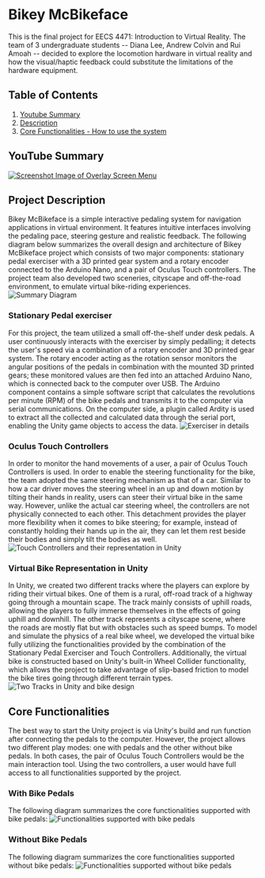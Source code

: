 # Bikey McBikeface
This is the final project for EECS 4471: Introduction to Virtual Reality. The team of 3 undergraduate students -- Diana Lee, Andrew Colvin and Rui Amoah -- decided to explore the locomotion hardware in virtual reality and how the visual/haptic feedback could substitute the limitations of the hardware equipment.

## Table of Contents
1. [Youtube Summary](#youtube-summary)
2. [Description](#project-description)
3. [Core Functionalities - How to use the system](#core-functionalities)

## YouTube Summary
[![Screenshot Image of Overlay Screen Menu](https://github.com/dianalee1022/Bikey-McBikeface/blob/master/images/youtubeThumbnail.png)](https://www.youtube.com/watch?v=MPE8MiIXm6M)

## Project Description
Bikey McBikeface is a simple interactive pedaling system for navigation applications in virtual environment. It features intuitive interfaces involving the pedaling pace, steering gesture and realistic feedback. The following diagram below summarizes the overall design and architecture of Bikey McBikeface project which consists of two major components: stationary pedal exerciser with a 3D printed gear system and a rotary encoder connected to the Arduino Nano, and a pair of Oculus Touch controllers. The project team also developed two sceneries, cityscape and off-the-road environment, to emulate virtual bike-riding experiences.
![Summary Diagram](https://github.com/dianalee1022/Bikey-McBikeface/blob/master/images/diagram.png)

### Stationary Pedal exerciser
For this project, the team utilized a small off-the-shelf under desk pedals. A user continuously interacts with the exerciser by simply pedalling; it detects the user's speed via a combination of a rotary encoder and 3D printed gear system. The rotary encoder acting as the rotation sensor monitors the angular positions of the pedals in combination with the mounted 3D printed gears; these monitored values are then fed into an attached Arduino Nano, which is connected back to the computer over USB. The Arduino component contains a simple software script that calculates the revolutions per minute (RPM) of the bike pedals and transmits it to the computer via serial communications. On the computer side, a plugin called Ardity is used to extract all the collected and calculated data through the serial port, enabling the Unity game objects to access the data.
![Exerciser in details](https://github.com/dianalee1022/Bikey-McBikeface/blob/master/images/pedals_details.png)

### Oculus Touch Controllers
In order to monitor the hand movements of a user, a pair of Oculus Touch Controllers is used. In order to enable the steering functionality for the bike, the team adopted the same steering mechanism as that of a car. Similar to how a car driver moves the steering wheel in an up and down motion by tilting their hands in reality, users can steer their virtual bike in the same way. However, unlike the actual car steering wheel, the controllers are not physically connected to each other. This detachment provides the player more flexibility when it comes to bike steering; for example, instead of constantly holding their hands up in the air, they can let them rest beside their bodies and simply tilt the bodies as well.
![Touch Controllers and their representation in Unity](https://github.com/dianalee1022/Bikey-McBikeface/blob/master/images/turn_left.png)

### Virtual Bike Representation in Unity
In Unity, we created two different tracks where the players can explore by riding their virtual bikes. One of them is a rural, off-road track of a highway going through a mountain scape. The track mainly consists of uphill roads, allowing the players to fully immerse themselves in the effects of going uphill and downhill. The other track represents a cityscape scene, where the roads are mostly flat but with obstacles such as speed bumps.
To model and simulate the physics of a real bike wheel, we developed the virtual bike fully utilizing the functionalities provided by the combination of the Stationary Pedal Exerciser and Touch Controllers. Additionally, the virtual bike is constructed based on Unity's built-in Wheel Collider functionality, which allows the project to take advantage of slip-based friction to model the bike tires going through different terrain types.
![Two Tracks in Unity and bike design](https://github.com/dianalee1022/Bikey-McBikeface/blob/master/images/scene_horizontal.png)

## Core Functionalities
The best way to start the Unity project is via Unity's build and run function after connecting the pedals to the computer. However, the project allows two different play modes: one with pedals and the other without bike pedals. In both cases, the pair of Oculus Touch Controllers would be the main interaction tool. Using the two controllers, a user would have full access to all functionalities supported by the project.

### With Bike Pedals
The following diagram summarizes the core functionalities supported with bike pedals:
![Functionalities supported with bike pedals](https://github.com/dianalee1022/Bikey-McBikeface/blob/master/images/with_pedals.png)

### Without Bike Pedals
The following diagram summarizes the core functionalities supported without bike pedals:
![Functionalities supported without bike pedals](https://github.com/dianalee1022/Bikey-McBikeface/blob/master/images/without_pedals.png)
